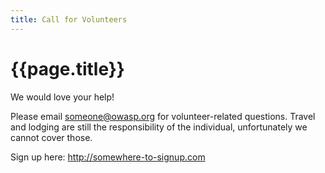 ```yaml
---
title: Call for Volunteers
---
```

# {{page.title}}

We would love your help!

Please email [someone@owasp.org](mailto:someone@owasp.org) for volunteer-related questions. 
Travel and lodging are still the responsibility of the individual, unfortunately we cannot cover those.

Sign up here:
http://somewhere-to-signup.com
